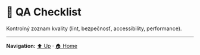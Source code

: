 # 🧪 QA Checklist

Kontrolný zoznam kvality (lint, bezpečnosť, accessibility, performance).

---
**Navigation:** [⬆️ Up](./index.template.md) · [🏠 Home](../index.template.md)
